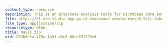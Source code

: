 ```yaml
---
content_type: resource
description: This is an alternate analysis tools for microbeam data analysis.
file: https://ol-ocw-studio-app-qa.s3.amazonaws.com/courses/6-542j-laboratory-on-the-physiology-acoustics-and-perception-of-speech-fall-2005/933b6e2a479afa3143e688ee781229e6_mavis.zip
file_type: application/zip
resourcetype: Other
title: mavis.zip
uid: 933b6e2a-479a-fa31-43e6-88ee781229e6
---
```

